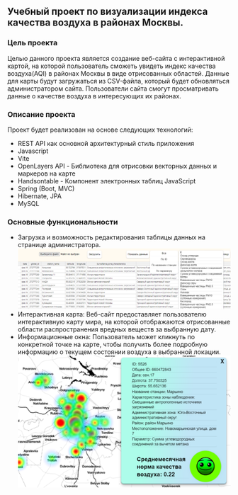 ## Учебный проект по визуализации индекса качества воздуха в районах Москвы.

### Цель проекта
Целью данного проекта является создание веб-сайта с интерактивной картой, на которой пользователь сможеть увидеть индекс качества воздуха(AQI) в районах Москвы в виде отрисованных областей. Данные для карты будут загружаться из CSV-файла, который будет обновляться администратором сайта. Пользователи сайта смогут просматривать данные о качестве воздуха в интересующих их районах.

### Описание проекта
Проект будет реализован на основе следующих технологий:
+ REST API как основной архитектурный стиль приложения
+ Javascript
+ Vite
+ OpenLayers API - Библиотека для отрисовки векторных данных и маркеров на карте
+ Handsontable - Компонент электронных таблиц JavaScript
+ Spring (Boot, MVC)
+ Hibernate, JPA
+ MySQL

### Основные функциональности
+ Загрузка и возможность редактирования таблицы данных на странице администратора.
![admin-page.png](readme%20images%2Fadmin-page.png)
+ Интерактивная карта: Веб-сайт предоставляет пользователю интерактивную карту мира, на которой отображаются отрисованные области распространения вредных веществ за выбранную дату. 
+ Информационные окна: Пользователь может кликнуть по конкретной точке на карте, чтобы получить более подробную информацию о текущем состоянии воздуха в выбранной локации.
![map and info panel.png](readme%20images%2Fmap%20and%20info%20panel.png)
